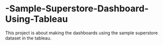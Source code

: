 # -Sample-Superstore-Dashboard-Using-Tableau
This project is about making the dashboards using the sample superstore dataset in the tableau. 
